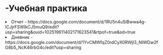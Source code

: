 # -Учебная практика
<li>Отчет - https://docs.google.com/document/d/1RU5n4uSiBwwa4g-ICJjrFSWIkCJ5muQ9/edit?usp=sharing&ouid=102519611402171623541&rtpof=true&sd=true
<li>Дневник - https://docs.google.com/document/d/1YvCMWfqZ0rdCyX0RWjl3_NIWDw2fG8b5_NcK46rbG4c/edit?usp=sharing
